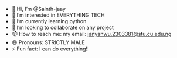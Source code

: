 - 👋 Hi, I’m @Sainth-jaay
- 👀 I’m interested in EVERYTHING TECH
- 🌱 I’m currently learning python
- 💞️ I’m looking to collaborate on any project
- 📫 How to reach me: my email: janyanwu.2303381@stu.cu.edu.ng
- 😄 Pronouns: STRICTLY MALE
- ⚡ Fun fact: I can do everything!!

<!---
Sainth-jaay/Sainth-jaay is a ✨ special ✨ repository because its `README.md` (this file) appears on your GitHub profile.
You can click the Preview link to take a look at your changes.
--->
